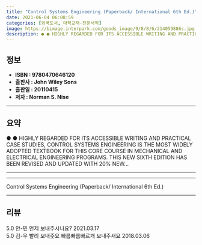 ```yaml
---
title: "Control Systems Engineering (Paperback/ International 6th Ed.)"
date: 2021-06-04 06:08:59
categories: [외국도서, 대학교재-전문서적]
image: https://bimage.interpark.com/goods_image/9/8/8/6/214059886s.jpg
description: ● ● HIGHLY REGARDED FOR ITS ACCESSIBLE WRITING AND PRACTICAL CASE STUDIES, CONTROL SYSTEMS ENGINEERING IS THE MOST WIDELY ADOPTED TEXTBOOK FOR THIS CORE COURS
---
```


## **정보**

- **ISBN : 9780470646120**
- **출판사 : John Wiley   Sons**
- **출판일 : 20110415**
- **저자 : Norman S. Nise**

------



## **요약**

●  ●  HIGHLY REGARDED FOR ITS ACCESSIBLE WRITING AND PRACTICAL CASE STUDIES, CONTROL SYSTEMS ENGINEERING IS THE MOST WIDELY ADOPTED TEXTBOOK FOR THIS CORE COURSE IN MECHANICAL AND ELECTRICAL ENGINEERING PROGRAMS. THIS NEW SIXTH EDITION HAS BEEN REVISED AND UPDATED WITH 20% NEW... 

------



------


Control Systems Engineering (Paperback/ International 6th Ed.) 

------


## **리뷰** 

5.0 안-민 언제 보내주시나요? 2021.03.17 <br/>5.0 김-우 빨리 보내줏요 빠름빠름빠르개 보내주새요 2018.03.06 <br/>